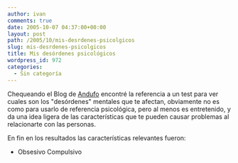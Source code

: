 ```yaml
---
author: ivan
comments: true
date: 2005-10-07 04:37:00+00:00
layout: post
path: /2005/10/mis-desrdenes-psicolgicos
slug: mis-desrdenes-psicolgicos
title: Mis desórdenes psicológicos
wordpress_id: 972
categories:
  - Sin categoría
---
```


Chequeando el Blog de [Andufo](https://www.andufo.net/) encontré la referencia a un test para ver cuales son los "desórdenes" mentales que te afectan, obviamente no es como para usarlo de referencia psicológica, pero al menos es entretenido, y da una idea ligera de las características que te pueden causar problemas al relacionarte con las personas.

En fin en los resultados las características relevantes fueron:

- Obsesivo Compulsivo
